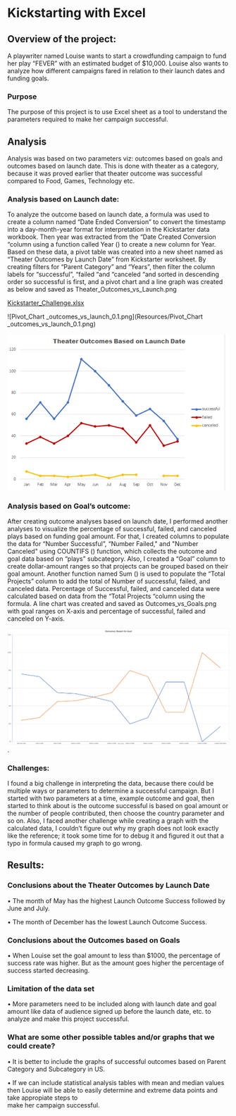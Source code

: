 # Kickstarting with Excel
## Overview of the project:
A playwriter named Louise wants to start a crowdfunding campaign to fund her play “FEVER” with an estimated budget of $10,000. Louise also wants to analyze how different 
campaigns fared in relation to their launch dates and funding goals.
### Purpose
The purpose of this project is to use Excel sheet as a tool to understand the parameters required to make her campaign successful.
## Analysis
Analysis was based on two parameters viz: outcomes based on goals and outcomes based on launch date. This is done with theater as a category, because it was proved earlier that theater outcome was successful compared to Food, Games, Technology etc. 
### Analysis based on Launch date:
To analyze the outcome based on launch date, a formula was used to create a column named “Date Ended Conversion” to convert the timestamp into a day-month-year format for interpretation in the Kickstarter data workbook. Then year was extracted from the “Date Created Conversion “column using a function called Year () to create a new column for Year. Based on these data, a pivot table was created into a new sheet named as “Theater Outcomes by Launch Date” from Kickstarter worksheet. By creating filters for “Parent Category” and “Years”, then filter the column labels for “successful”, “failed “and “canceled “and sorted in descending order so successful is first, and a pivot chart and a line graph was created as below and saved as Theater_Outcomes_vs_Launch.png


[Kickstarter_Challenge.xlsx](Kickstarter_Challenge.xlsx)


![Pivot_Chart _outcomes_vs_launch_0.1.png](Resources/Pivot_Chart _outcomes_vs_launch_0.1.png)


![Theater_Outcomes_vs_Launch.png](Resources/Theater_Outcomes_vs_Launch.png)


### Analysis based on Goal’s outcome:
After creating outcome analyses based on launch date, I performed another analyses to visualize the percentage of successful, failed, and canceled plays based on funding goal amount. For that, I created columns to populate the data for “Number Successful”, “Number Failed," and "Number Canceled" using COUNTIFS () function, which collects the outcome and goal data based on “plays” subcategory. Also, I created a “Goal” column to create dollar-amount ranges so that projects can be grouped based on their goal amount. Another function named Sum () is used to populate the “Total Projects” column to add the total of Number of successful, failed, and canceled data. Percentage of Successful, failed, and canceled data were calculated based on data from the “Total Projects “column using the formula. A line chart was created and saved as Outcomes_vs_Goals.png with goal ranges on X-axis and percentage of successful, failed and canceled on Y-axis.

![Outcome_vs_goals.png](Resources/Outcome_vs_goals.png).

### Challenges:
I found a big challenge in interpreting the data, because there could be multiple ways or parameters to determine a successful campaign. But I started with two parameters at a time, example outcome and goal, then started to think about is the outcome successful is based on goal amount or the number of people contributed, then choose the country parameter and so on. Also, I faced another challenge while creating a graph with the calculated data, I couldn’t figure out why my graph does not look exactly like the reference; it took some time for to debug it and figured it out that a typo in formula caused my graph to go wrong.
## Results:
### Conclusions about the Theater Outcomes by Launch Date
•	The month of May has the highest Launch Outcome Success followed by June and July.

•	The month of December has the lowest Launch Outcome Success.

### Conclusions about the Outcomes based on Goals
•	When Louise set the goal amount to less than $1000, the percentage of success rate was higher. But as the amount goes higher the percentage of success started decreasing. 
 
### Limitation of the data set 
•	More parameters need to be included along with launch date and goal amount like data of audience signed up before the launch date, etc. to analyze and make this project 
  successful.
  ### 	What are some other possible tables and/or graphs that we could create?
•	It is better to include the  graphs of successful outcomes based on Parent Category and Subcategory in US.

•	If we can include statistical analysis tables with mean and median values then Louise will be able to easily determine and extreme data points and take appropiate steps to  
  make her campaign successful. 

